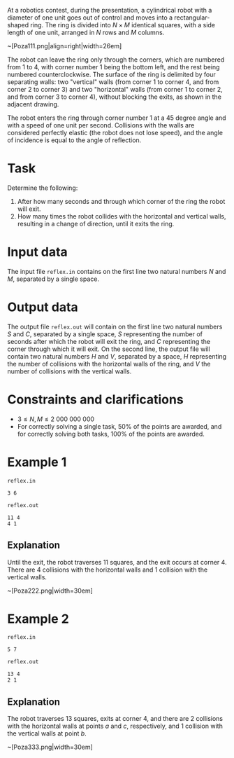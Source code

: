 At a robotics contest, during the presentation, a cylindrical robot with a diameter of one unit goes out of control and moves into a rectangular-shaped ring. The ring is divided into $N \times M$ identical squares, with a side length of one unit, arranged in $N$ rows and $M$ columns.

~[Poza111.png|align=right|width=26em]

The robot can leave the ring only through the corners, which are numbered from $1$ to $4$, with corner number $1$ being the bottom left, and the rest being numbered counterclockwise. The surface of the ring is delimited by four separating walls: two "vertical" walls (from corner $1$ to corner $4$, and from corner $2$ to corner $3$) and two "horizontal" walls (from corner $1$ to corner $2$, and from corner $3$ to corner $4$), without blocking the exits, as shown in the adjacent drawing.

The robot enters the ring through corner number $1$ at a $45$ degree angle and with a speed of one unit per second. Collisions with the walls are considered perfectly elastic (the robot does not lose speed), and the angle of incidence is equal to the angle of reflection.

# Task

Determine the following:

1. After how many seconds and through which corner of the ring the robot will exit.
2. How many times the robot collides with the horizontal and vertical walls, resulting in a change of direction, until it exits the ring.

# Input data

The input file `reflex.in` contains on the first line two natural numbers $N$ and $M$, separated by a single space.

# Output data

The output file `reflex.out` will contain on the first line two natural numbers $S$ and $C$, separated by a single space, $S$ representing the number of seconds after which the robot will exit the ring, and $C$ representing the corner through which it will exit. On the second line, the output file will contain two natural numbers $H$ and $V$, separated by a space, $H$ representing the number of collisions with the horizontal walls of the ring, and $V$ the number of collisions with the vertical walls.

# Constraints and clarifications

* $3 \leq N, M \leq 2\ 000\ 000\ 000$
* For correctly solving a single task, $50\%$ of the points are awarded, and for correctly solving both tasks, $100\%$ of the points are awarded.

# Example 1

`reflex.in`
```
3 6
```

`reflex.out`
```
11 4
4 1
```

## Explanation

Until the exit, the robot traverses $11$ squares, and the exit occurs at corner $4$. There are $4$ collisions with the horizontal walls and $1$ collision with the vertical walls.

~[Poza222.png|width=30em]

# Example 2

`reflex.in`
```
5 7
```

`reflex.out`
```
13 4
2 1
```

## Explanation

The robot traverses $13$ squares, exits at corner $4$, and there are $2$ collisions with the horizontal walls at points $a$ and $c$, respectively, and $1$ collision with the vertical walls at point $b$.

~[Poza333.png|width=30em]
